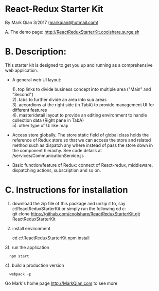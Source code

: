 React-Redux Starter Kit
===========================

By Mark Qian 3/2017 (markqian@hotmail.com)

A. The demo page: <a href="http://ReactReduxStarterKit.coolshare.surge.sh" target="_blank">http://ReactReduxStarterKit.coolshare.surge.sh</a>

B. Description:
==============

This starter kit is designed to get you up and running as a comprehensive web application.

 - A general web UI layout: 
 
   1). top links to divide business concept into multiple area ("Main" and "Second")<br />
   2). tabs to further divide an area into sub areas<br />
   3). accordions at the right side (in TabA) to provide management UI for different features<br />
   4). master/detail layout to provide an editing environment to handle collection data (Right pane in TabA)<br />
   5). other type of UI like map<br />  
 
 - Access store globally. The store static field of global class holds the reference of Redux store so that
   we can access the store and related method such as dispatch any where instead of pass the store down in the
   component hierachy. See code details at /services/CommunicationService.js
   
 - Basic function/feature of Redux: connect of React-redux, middleware, dispatching actions, subscription and so on. 


C. Instructions for installation
================================

1. download the zip file of this package and unzip it to, say c:\ReactReduxStarterKit
   or simply run the following
      cd c:\
      git clone https://github.com/coolshare/ReactReduxStarterKit.git ReactReduxStarterKit
      
2. install environment

      cd c:\ReactReduxStarterKit
      npm install
      
3). run the application

      npm start
      
4). build a production version

      webpack -p
      
      
   
Go Mark's home page http://MarkQian.com to see more.